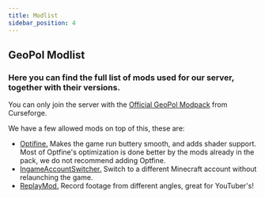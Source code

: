 ```yaml
---
title: Modlist
sidebar_position: 4
---
```

## GeoPol Modlist

### Here you can find the full list of mods used for our server, together with their versions.

You can only join the server with the [Official GeoPol Modpack](https://curseforge.com/minecraft/modpacks/geopol) from Curseforge.

We have a few allowed mods on top of this, these are:
- [Optifine.](https://www.optifine.net/) Makes the game run buttery smooth, and adds shader support. Most of Optfine's optimization is done better by the mods already in the pack, we do not recommend adding Optfine.  
- [IngameAccountSwitcher.](https://www.curseforge.com/minecraft/mc-mods/in-game-account-switcher) Switch to a different Minecraft account without relaunching the game.
- [ReplayMod.](https://www.replaymod.com/) Record footage from different angles, great for YouTuber's!  
